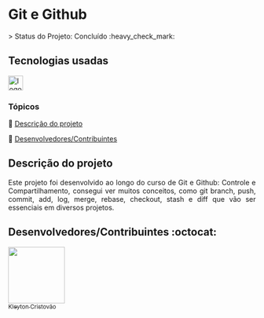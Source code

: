 <h1>Git e Github</h1>
> Status do Projeto: Concluído :heavy_check_mark:

## Tecnologias usadas

<div>
  <img src="https://img.shields.io/badge/HTML5-E34F26?style=for-the-badge&logo=html5&logoColor=white" height="30" alt="logotipo do HTML"  />
</div>

### Tópicos 

:small_blue_diamond: [Descrição do projeto](#descrição-do-projeto)

:small_blue_diamond: [Desenvolvedores/Contribuintes](#desenvolvedorescontribuintes-octocat)

## Descrição do projeto 

<p align="justify">
  Este projeto foi desenvolvido ao longo do curso de Git e Github: Controle e Compartilhamento, consegui ver muitos conceitos, como git branch, push, commit, add, log, merge, rebase, checkout, stash e diff que vão ser essenciais em diversos projetos.
</p>

## Desenvolvedores/Contribuintes :octocat:

[<img src="https://github.com/kleytoncristovao.png" width=115><br><sub>Kleyton Cristovão</sub>](https://github.com/kleytoncristovao) 
